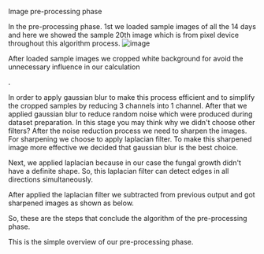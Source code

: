 Image pre-processing phase


In the pre-processing phase. 1st we loaded sample images of all the 14 days and here we showed the sample 20th image which is from pixel device throughout this algorithm process.
![image](https://github.com/user-attachments/assets/65aaf098-0e2f-4bc2-9f08-8867669d34fd)
 
After loaded sample images we cropped white background for avoid the unnecessary influence in our calculation

. 




In order to apply gaussian blur to make this process efficient and to simplify the cropped samples by reducing 3 channels into 1 channel. After that we applied gaussian blur to reduce random noise which were produced during dataset preparation. In this stage you may think why we didn't choose other filters? After the noise reduction process we need to sharpen the images. For sharpening we choose to apply laplacian filter. To make this sharpened image more effective we decided that gaussian blur is the best choice.








Next, we applied laplacian because in our case the fungal growth didn't have a definite shape. So, this laplacian filter can detect edges in all directions simultaneously.



After applied the laplacian filter we subtracted from previous output and got sharpened images as shown as below.





So, these are the steps that conclude the algorithm of the pre-processing phase. 
 
This is the simple overview of our pre-processing phase.
 
	

